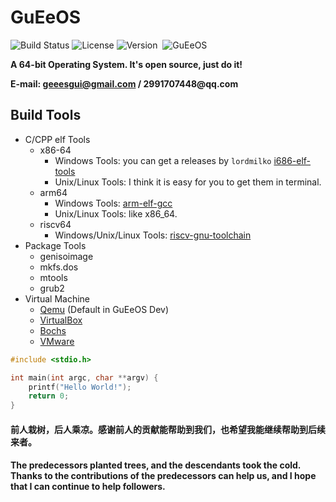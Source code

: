 # GuEeOS

<img src="https://img.shields.io/badge/build-passing-brightgreen.svg" alt="Build Status"/>&nbsp;<img src="https://img.shields.io/badge/license-GPL%203.0-blue.svg" alt="License"/>&nbsp;<img src="https://img.shields.io/badge/version-0.0.1-blue.svg" alt="Version"/>&nbsp; ![GuEeOS](https://badgen.net/github/stars/guee-gui/GuEeOS)

__A 64-bit Operating System. It's open source, just do it!__

__E-mail: geeesgui@gmail.com / 2991707448@qq.com__

## Build Tools
* C/CPP elf Tools
    * x86-64
        * Windows Tools: you can get a releases by `lordmilko` [i686-elf-tools](https://github.com/lordmilko/i686-elf-tools/releases)
        * Unix/Linux Tools: I think it is easy for you to get them in terminal.
    * arm64
        * Windows Tools: [arm-elf-gcc](https://developer.arm.com/tools-and-software/open-source-software/developer-tools/gnu-toolchain/gnu-a/downloads)
        * Unix/Linux Tools: like x86_64.
    * riscv64
        * Windows/Unix/Linux Tools: [riscv-gnu-toolchain](https://github.com/riscv/riscv-gnu-toolchain)
* Package Tools
    * genisoimage
    * mkfs.dos
    * mtools
    * grub2
* Virtual Machine
    * [Qemu](https://www.qemu.org/) (Default in GuEeOS Dev)
    * [VirtualBox](https://www.virtualbox.org/)
    * [Bochs](http://bochs.sourceforge.net/)
    * [VMware](https://www.vmware.com/)


```C
#include <stdio.h>

int main(int argc, char **argv) {
    printf("Hello World!");
    return 0;
}
```

#### 前人栽树，后人乘凉。感谢前人的贡献能帮助到我们，也希望我能继续帮助到后续来者。
#### The predecessors planted trees, and the descendants took the cold. Thanks to the contributions of the predecessors can help us, and I hope that I can continue to help followers.
